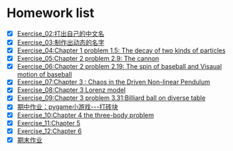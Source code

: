 # Homework list
- [x] [Exercise_02:打出自己的中文名](https://github.com/wzrwisdom/compuational_physics_N2015301020068/tree/master/Exercise_02)
- [x] [Exercise_03:制作出动态的名字](https://github.com/wzrwisdom/compuational_physics_N2015301020068/tree/master/Exercise_03)
- [x] [Exercise_04:Chapter 1 problem 1.5: The decay of two kinds of particles](https://github.com/wzrwisdom/compuational_physics_N2015301020068/blob/master/README(cha1).md)
- [x] [Exercise_05:Chapter 2 problem 2.9: The cannon](https://github.com/wzrwisdom/compuational_physics_N2015301020068/blob/master/README(chap2).md)
- [x] [Exercise_06:Chapter 2 problem 2.19: The spin of baseball and Visaual motion of baseball](https://www.zybuluo.com/mdeditor#917161-full-reader)
- [x] [Exercise_07:Chapter 3 : Chaos in the Driven Non-linear Pendulum](https://www.zybuluo.com/mdeditor#929260-full-reader)
- [x] [Exercise_08:Chapter 3 Lorenz model](https://www.zybuluo.com/mdeditor#full-reader)
- [x] [Exercise_09:Chapter 3 problem 3.31:Billiard ball on diverse table](https://www.zybuluo.com/mdeditor#946551-full-reader)
- [x] [期中作业：pygame小游戏---打砖块](https://github.com/wzrwisdom/compuational_physics_N2015301020068/blob/master/midterm%20homework/www.md)
- [x] [Exercise_10:Chapter 4 the three-body problem](https://github.com/wzrwisdom/compuational_physics_N2015301020068/blob/master/Exercise_10/Exercise_10.md)
- [x] [Exercise_11:Chapter 5 ](https://github.com/wzrwisdom/compuational_physics_N2015301020068/blob/master/Exercise%2011/Exercise11.md)
- [x] [Exercise_12:Chapter 6](https://github.com/wzrwisdom/compuational_physics_N2015301020068/blob/master/Exercise12/Exercise12.md)
- [x] [期末作业](https://github.com/wzrwisdom/compuational_physics_N2015301020068/blob/master/Random%20Walk.pdf)
